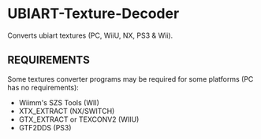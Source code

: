 # UBIART-Texture-Decoder
Converts ubiart textures (PC, WiiU, NX, PS3 &amp; Wii).

## REQUIREMENTS
Some textures converter programs may be required for some platforms (PC has no requirements):
* Wiimm's SZS Tools (WII)
* XTX_EXTRACT (NX/SWITCH)
* GTX_EXTRACT or TEXCONV2 (WIIU)
* GTF2DDS (PS3)
